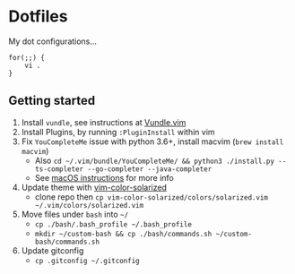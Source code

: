 # Dotfiles
My dot configurations...
```
for(;;) {
    vi .
}
```


## Getting started

1. Install `vundle`, see instructions at [Vundle.vim](https://github.com/VundleVim/Vundle.vim)
2. Install Plugins, by running `:PluginInstall` within vim
3. Fix `YouCompleteMe` issue with python 3.6+, install macvim (`brew install macvim`)
   - Also `cd ~/.vim/bundle/YouCompleteMe/ && python3 ./install.py --ts-completer --go-completer --java-completer`
   - See [macOS instructions](https://github.com/ycm-core/YouCompleteMe#macos) for more info
4. Update theme with [vim-color-solarized](https://github.com/altercation/vim-colors-solarized)
   - clone repo then `cp vim-color-solarized/colors/solarized.vim ~/.vim/colors/solarized.vim`  
5. Move files under `bash` into `~/` 
   - `cp ./bash/.bash_profile ~/.bash_profile`
   - `mkdir ~/custom-bash && cp ./bash/commands.sh ~/custom-bash/commands.sh`
6. Update gitconfig 
   - `cp .gitconfig ~/.gitconfig`
